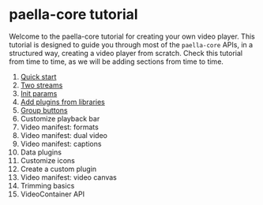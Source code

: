 # paella-core tutorial

Welcome to the paella-core tutorial for creating your own video player. This tutorial is designed to guide you through most of the `paella-core` APIs, in a structured way, creating a video player from scratch. Check this tutorial from time to time, as we will be adding sections from time to time.

1. [Quick start](quick_start.md)
2. [Two streams](two_streams.md)
3. [Init params](init_params.md)
4. [Add plugins from libraries](add_plugins.md)
5. [Group buttons](group_buttons.md)
6. Customize playback bar
7. Video manifest: formats
8. Video manifest: dual video
9. Video manifest: captions
10. Data plugins
11. Customize icons
12. Create a custom plugin
13. Video manifest: video canvas
14. Trimming basics
15. VideoContainer API
